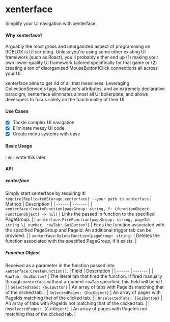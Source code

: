 # xenterface
Simplify your UI navigation with xenterface.

#### Why xenterface?
Arguably the most gross and unorganized aspect of programming on ROBLOX is UI scripting. Unless you're using some other existing UI framework (such as Roact), you'll probably either end up (1) making your own lower-quality UI framework tailored specifically for that game or (2) creating a ton of disorganized MouseButton1Click connections all across your UI. 

xenterface aims to get rid of all that messiness. Leveraging CollectionService's tags, Instance's attributes, and an extremely declarative paradigm, xenterface eliminates almost all UI boilerplate, and allows developers to focus solely on the functionality of their UI.

#### Use Cases
- [x] Tackle complex UI navigation
- [x] Eliminate messy UI code
- [x] Create menu systems with ease

#### Basic Usage
i will write this later

#### API
##### xenterface
Simply start xenterface by requiring it!
`require(ReplicatedStorage.xenterface) --your path to xenterface`
| Method | Description |
| ------ | ------- |
| `xenterface:CreateFunction(pageGroup: string, f: (functionObject: FunctionObject) -> nil)` | Links the passed in function to the specified PageGroup. |
| `xenterface:FireFunction(pageGroup: string, pageId: string \| number, rawTab: GuiButton?)` | Fires the function associated with the specified PageGroup and PageId. An additional trigger tab can be provided. |
| `xenterface:DeleteFunction(pageGroup: string)` | Deletes the function associated with the specified PageGroup, if it exists. |
##### Function Object
Received as a parameter in the function passed into `xenterface:CreateFunction()`.
| Field | Description |
| ------ | ------- |
| `RawTab: GuiButton?` | The literal tab that fired the function. If fired manually through `xenterface` without argument `rawTab` specified, this field will be `nil`. |
| `SelectedTabs: {GuiButton}` | An array of tabs with PageIds matching that of the clicked tab. |
| `SelectedPages: {GuiObject}` | An array of pages with PageIds matching that of the clicked tab. |
| `UnselectedTabs: {GuiButton}` | An array of tabs with PageIds not matching that of the clicked tab. |
| `UnselectedPages: {GuiObject}` | An array of pages with PageIds not matching that of the clicked tab. |